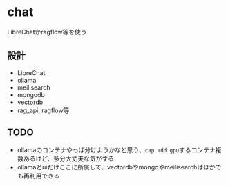 # chat

LibreChatかragflow等を使う

## 設計

- LibreChat
- ollama
- meilisearch
- mongodb
- vectordb
- rag_api, ragflow等

## TODO

- ollamaのコンテナやっぱ分けようかなと思う、`cap add gpu`するコンテナ複数あるけど、多分大丈夫な気がする
- ollamaとuiだけここに所属して、vectordbやmongoやmeilisearchはほかでも再利用できる
